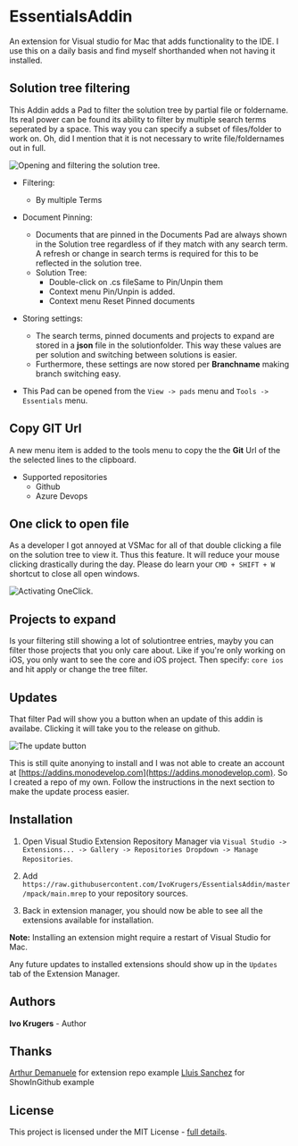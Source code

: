 # EssentialsAddin
An extension for Visual studio for Mac that adds functionality to the IDE. I use this on a daily basis and find myself shorthanded when not having it installed.

## Solution tree filtering

This Addin adds a Pad to filter the solution tree by partial file or foldername. Its real power can be found its ability to filter by multiple search terms seperated by a space. This way you can specify a subset of files/folder to work on. Oh, did I mention that it is not necessary to write file/foldernames out in full.

![Opening and filtering the solution tree.](/Art/Demo1_low_640.gif)

- Filtering:
  - By multiple Terms

- Document Pinning:
  - Documents that are pinned in the Documents Pad are always shown in the Solution tree regardless of if they match with any search term. A refresh or change in search terms is required for this to be reflected in the solution tree.
  - Solution Tree:
    - Double-click on .cs fileSame to Pin/Unpin them
    - Context menu Pin/Unpin is added.
    - Context menu Reset Pinned documents

- Storing settings:
  - The search terms, pinned documents and projects to expand are stored in a **json** file in the solutionfolder. This way these values are per solution and switching between solutions is easier. 
  - Furthermore, these settings are now stored per **Branchname** making branch switching easy.

- This Pad can be opened from the `View -> pads` menu and `Tools -> Essentials` menu.

## Copy GIT Url

A new menu item is added to the tools menu to copy the the **Git** Url of the the selected lines to the clipboard.
- Supported repositories
  - Github
  - Azure Devops

## One click to open file

As a developer I got annoyed at VSMac for all of that double clicking a file on the solution tree to view it. Thus this feature. It will reduce your mouse clicking drastically during the day. Please do learn your `CMD + SHIFT + W` shortcut to close all open windows.

![Activating OneClick.](/Art/Demo2_low_640.gif)


## Projects to expand

Is your filtering still showing a lot of solutiontree entries, mayby you can filter those projects that you only care about. Like if you're only working on iOS, you only want to see the core and iOS project. Then specify: `core ios` and hit apply or change the tree filter.


<!--
## Installation

1. Download `.mpack` file from [Releases](https://github.com/IvoKrugers/EssentialsAddin/releases)

2. Go to the Extension manager via menu `Preferences -> Extensions` and use the "Install from File" button to install

3. Close Visual studio and re-open it.

The filter pad can be opened from the `Tools -> Essentials` or `View -> Pads` menu

If you have a previous version installed, uninstall it first, close Visual studio and re-open the app before installing the new version.
-->

## Updates

That filter Pad will show you a button when an update of this addin is availabe. Clicking it will take you to the release on github.

![The update button](/Art/UpdateButton.png)

This is still quite anonying to install and I was not able to create an account at [https://addins.monodevelop.com](https://addins.monodevelop.com). So I created a repo of my own. Follow the instructions in the next section to make the update process easier. 

## Installation

1. Open Visual Studio Extension Repository Manager via `Visual Studio -> Extensions... -> Gallery -> Repositories Dropdown -> Manage Repositories`.

2. Add `https://raw.githubusercontent.com/IvoKrugers/EssentialsAddin/master/mpack/main.mrep` to your repository sources.

3. Back in extension manager, you should now be able to see all the extensions available for installation.

**Note:** Installing an extension might require a restart of Visual Studio for Mac.

Any future updates to installed extensions should show up in the `Updates` tab of the Extension Manager.

<!--
## Terminal

Wanna install it from commandline? Dowload the mpack file and run the following instruction in the Terminal app.

```"/Applications/Visual Studio (Preview).app/Contents/MacOS/vstool" setup install ~/Downloads/EssentialsAddin.EssentialsAddin_1.7.13.mpack ```

Please make sure the location and filename of the dowloaded mpack file are correctly put in the instruction.
-->
## Authors

**Ivo Krugers** - Author

## Thanks
[Arthur Demanuele](https://github.com/ademanuele) for extension repo example
[Lluis Sanchez](https://github.com/slluis) for ShowInGithub example

## License

This project is licensed under the MIT License - [full details](LICENSE).

